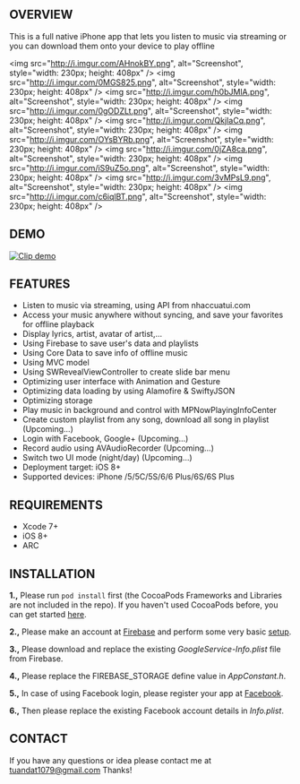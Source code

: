 ## OVERVIEW
This is a full native iPhone app that lets you listen to music via streaming or you can download them onto your device to play offline

<img src="http://i.imgur.com/AHnokBY.png", alt="Screenshot", style="width: 230px; height: 408px" />
<img src="http://i.imgur.com/0MGS825.png", alt="Screenshot", style="width: 230px; height: 408px" />
<img src="http://i.imgur.com/h0bJMlA.png", alt="Screenshot", style="width: 230px; height: 408px" />
<img src="http://i.imgur.com/0gODZLt.png", alt="Screenshot", style="width: 230px; height: 408px" />
<img src="http://i.imgur.com/QkjIaCq.png", alt="Screenshot", style="width: 230px; height: 408px" />
<img src="http://i.imgur.com/OYsBYRb.png", alt="Screenshot", style="width: 230px; height: 408px" />
<img src="http://i.imgur.com/0jZA8ca.png", alt="Screenshot", style="width: 230px; height: 408px" />
<img src="http://i.imgur.com/iS9uZ5o.png", alt="Screenshot", style="width: 230px; height: 408px" />
<img src="http://i.imgur.com/3vMPsL9.png", alt="Screenshot", style="width: 230px; height: 408px" />
<img src="http://i.imgur.com/c6iqlBT.png", alt="Screenshot", style="width: 230px; height: 408px" />

## DEMO
[![Clip demo](https://img.youtube.com/vi/UvAdcpPhUTE/0.jpg)](https://www.youtube.com/watch?v=UvAdcpPhUTE)

## FEATURES

- Listen to music via streaming, using API from nhaccuatui.com
- Access your music anywhere without syncing, and save your favorites for offline playback
- Display lyrics, artist, avatar of artist,...
- Using Firebase to save user's data and playlists
- Using Core Data to save info of offline music
- Using MVC model
- Using SWRevealViewController to create slide bar menu
- Optimizing user interface with Animation and Gesture
- Optimizing data loading by using Alamofire & SwiftyJSON
- Optimizing storage
- Play music in background and control with MPNowPlayingInfoCenter
- Create custom playlist from any song, download all song in playlist (Upcoming...)
- Login with Facebook, Google+ (Upcoming...)
- Record audio using AVAudioRecorder (Upcoming...)
- Switch two UI mode (night/day) (Upcoming...)
- Deployment target: iOS 8+
- Supported devices: iPhone /5/5C/5S/6/6 Plus/6S/6S Plus

## REQUIREMENTS

- Xcode 7+
- iOS 8+
- ARC

## INSTALLATION

**1.,** Please run ```pod install``` first (the CocoaPods Frameworks and Libraries are not included in the repo). If you haven't used CocoaPods before, you can get started [here](https://guides.cocoapods.org/using/getting-started.html).

**2.,** Please make an account at [Firebase](https://firebase.google.com) and perform some very basic [setup](https://firebase.google.com/docs/ios/setup).

**3.,** Please download and replace the existing *GoogleService-Info.plist* file from Firebase.

**4.,** Please replace the FIREBASE_STORAGE define value in *AppConstant.h*.

**5.,** In case of using Facebook login, please register your app at [Facebook](https://developers.facebook.com/apps).

**6.,** Then please replace the existing Facebook account details in *Info.plist*.

## CONTACT

If you have any questions or idea please contact me at tuandat1079@gmail.com
Thanks!


